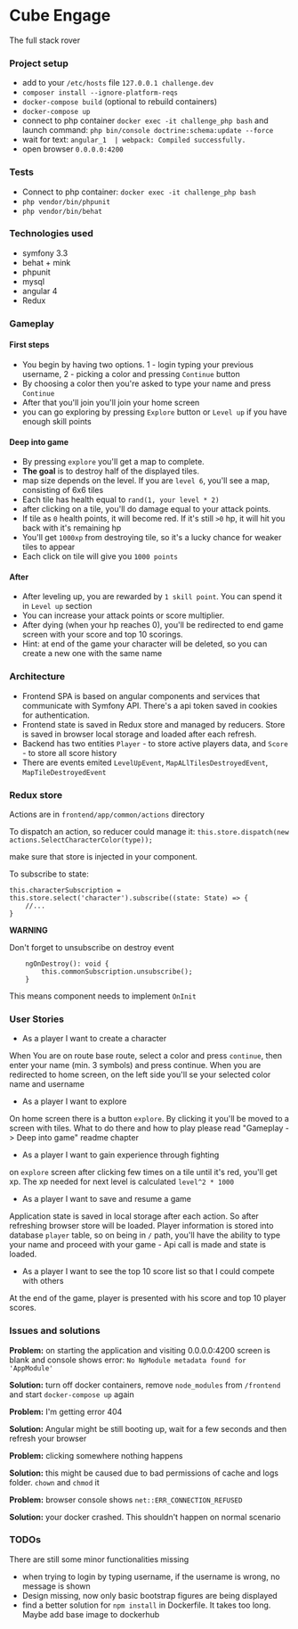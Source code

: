 Cube Engage
=============

The full stack rover
 
### Project setup
- add to your `/etc/hosts` file `127.0.0.1 challenge.dev`
- `composer install --ignore-platform-reqs`
- `docker-compose build` (optional to rebuild containers)
- `docker-compose up`
- connect to php container `docker exec -it challenge_php bash` and launch command:
`php bin/console doctrine:schema:update --force`
- wait for text: `angular_1  | webpack: Compiled successfully.`
- open browser `0.0.0.0:4200`

### Tests

- Connect to php container: `docker exec -it challenge_php bash`
- `php vendor/bin/phpunit`
- `php vendor/bin/behat`

### Technologies used

- symfony 3.3
- behat + mink
- phpunit
- mysql
- angular 4
- Redux

### Gameplay

#### First steps

- You begin by having two options. 1 - login typing your previous username, 2 - picking a color and pressing `Continue` button
- By choosing a color then you're asked to type your name and press `Continue`
- After that you'll join you'll join your home screen
- you can go exploring by pressing `Explore` button or `Level up` if you have enough skill points

#### Deep into game

- By pressing `explore` you'll get a map to complete.
- **The goal** is to destroy half of the displayed tiles.
- map size depends on the level. If you are `level 6`, you'll see a map, consisting of 6x6 tiles
- Each tile has health equal to `rand(1, your level * 2)`
- after clicking on a tile, you'll do damage equal to your attack points.
- If tile as `0` health points, it will become red. If it's still `>0` hp, it will hit you back with it's remaining hp
- You'll get `1000xp` from destroying tile, so it's a lucky chance for weaker tiles to appear
- Each click on tile will give you `1000 points`

#### After

- After leveling up, you are rewarded by `1 skill point`. You can spend it in `Level up` section
- You can increase your attack points or score multiplier.
- After dying (when your hp reaches 0), you'll be redirected to end game screen with your score and top 10 scorings.
- Hint: at end of the game your character will be deleted, so you can create a new one with the same name

### Architecture

- Frontend SPA is based on angular components and services that communicate with Symfony API. There's a api token
saved in cookies for authentication.
- Frontend state is saved in Redux store and managed by reducers. Store is saved in browser local storage and 
loaded after each refresh.
- Backend has two entities `Player` - to store active players data, and `Score` - to store all score history
- There are events emited `LevelUpEvent`, `MapALlTilesDestroyedEvent`, `MapTileDestroyedEvent`

### Redux store

Actions are in `frontend/app/common/actions` directory

To dispatch an action, so reducer could manage it:
`this.store.dispatch(new actions.SelectCharacterColor(type));`

make sure that store is injected in your component.

To subscribe to state:
```
this.characterSubscription = this.store.select('character').subscribe((state: State) => {
    //...
}
```

**WARNING**

Don't forget to unsubscribe on destroy event

```
    ngOnDestroy(): void {
        this.commonSubscription.unsubscribe();
    }
```

This means component needs to implement `OnInit`

### User Stories

- As a player I want to create a character

When You are on route base route, select a color and press `continue`, then enter your name (min. 3 symbols)
and press continue. When you are redirected to home screen, on the left side you'll se your selected color name
and username

- As a player I want to explore

On home screen there is a button `explore`. By clicking it you'll be moved to a screen with tiles.
What to do there and how to play please read "Gameplay -> Deep into game" readme chapter

- As a player I want to gain experience through fighting

on `explore` screen after clicking few times on a tile until it's red, you'll get xp.
The xp needed for next level is calculated `level^2 * 1000`

- As a player I want to save and resume a game

Application state is saved in local storage after each action. So after refreshing browser store will be loaded.
Player information is stored into database `player` table, so on being in `/` path, you'll have the ability
to type your name and proceed with your game - Api call is made and state is loaded.

- As a player I want to see the top 10 score list so that I could compete with others

At the end of the game, player is presented with his score and top 10 player scores.

### Issues and solutions

**Problem:** on starting the application and visiting 0.0.0.0:4200 screen is blank and console shows error:
`No NgModule metadata found for 'AppModule'`

**Solution:** turn off docker containers, remove `node_modules` from `/frontend` and start `docker-compose up` again

**Problem:** I'm getting error 404

**Solution:** Angular might be still booting up, wait for a few seconds and then refresh your browser

**Problem:** clicking somewhere nothing happens

**Solution:** this might be caused due to bad permissions of cache and logs folder. `chown` and `chmod` it

**Problem:** browser console shows `net::ERR_CONNECTION_REFUSED`

**Solution:** your docker crashed. This shouldn't happen on normal scenario

### TODOs

There are still some minor functionalities missing

- when trying to login by typing username, if the username is wrong, no message is shown
- Design missing, now only basic bootstrap figures are being displayed
- find a better solution for `npm install` in Dockerfile. It takes too long. Maybe add base image to dockerhub

